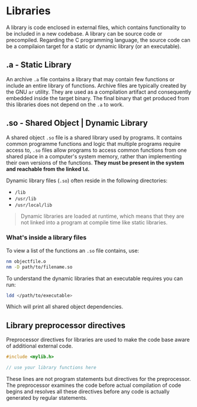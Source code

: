 # Libraries

A library is code enclosed in external files, which contains functionality to be included in a new codebase.
A library can be source code or precompiled. Regarding the C programming language, the source code can be a 
compilaion target for a static or dynamic library (or an executable).

## .a   -   Static Library

An archive ```.a``` file contains a library that may contain few functions or include an entire library of functions.
Archive files are typically created by the GNU ```ar``` utility. They are used as a compilation artifact and consequently 
embedded inside the target binary. The final binary that get produced from this libraries does not depend on the ```.a```
to work. 

## .so  -   Shared Object  |  Dynamic Library

A shared object ```.so``` file is a shared library used by programs. It contains common
programme functions and logic that multiple programs require access to, ```.so``` files 
allow programs to access common functions from one shared place in a computer's system memory,
rather than implementing their own versions of the functions. <b> They must be present in the system
and reachable from the linked ```ld```. </b>

Dynamic library files (```.so```) often reside in the following directories:

- ```/lib```
- ```/usr/lib```
- ```/usr/local/lib```

> Dynamic libraries are loaded at runtime, which means that they are not linked into a program at compile time like static libraries.

### What's inside a library files

To view a list of the functions an ```.so``` file contains, use:

```sh
nm objectfile.o
nm -D path/to/filename.so
```

To understand the dynamic libraries that an executable requires you can run:

```sh
ldd </path/to/executable>
```

Which will print all shared object dependencies.

## Library preprocessor directives

Preprocessor directives for libraries are used to make the code base
aware of additional external code.
 
```c
#include <mylib.h>

// use your library functions here
```

These lines are not program statements but directives 
for the preprocessor. The preprocessor examines the code before actual 
compilation of code begins and resolves all these directives before any code 
is actually generated by regular statements.


<!--  Script to show the footer   -->
<html>
<script
    src="https://code.jquery.com/jquery-3.3.1.js"
    integrity="sha256-2Kok7MbOyxpgUVvAk/HJ2jigOSYS2auK4Pfzbm7uH60="
    crossorigin="anonymous">
</script>
<script>
$(function(){
  $("#footer").load("../footers/footer.html");
});
</script>
<body>
<div id="footer"></div>
</body>
</html>
